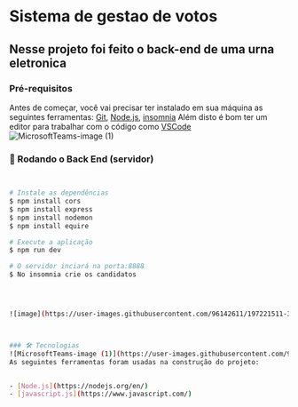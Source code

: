 # Sistema de gestao de votos

## Nesse projeto foi feito o back-end de uma urna eletronica


### Pré-requisitos

Antes de começar, você vai precisar ter instalado em sua máquina as seguintes ferramentas:
[Git](https://git-scm.com), [Node.js](https://nodejs.org/en/), [insomnia](https://insomnia.rest/download)
Além disto é bom ter um editor para trabalhar com o código como [VSCode](https://code.visualstudio.com/)
![MicrosoftTeams-image (1)](https://user-images.githubusercontent.com/96142611/197220359-93c627e9-f29e-4777-bc53-74f0b3547250.png)
### 🎲 Rodando o Back End (servidor)

```bash


# Instale as dependências
$ npm install cors
$ npm install express
$ npm install nodemon
$ npm install equire

# Execute a aplicação
$ npm run dev

# O servidor inciará na porta:8888
$ No insomnia crie os candidatos




![image](https://user-images.githubusercontent.com/96142611/197221511-3031692a-d8dd-49af-aa83-9be8bb88e7f7.png)



### 🛠 Tecnologias
![MicrosoftTeams-image (1)](https://user-images.githubusercontent.com/96142611/197220359-93c627e9-f29e-4777-bc53-74f0b3547250.png)
As seguintes ferramentas foram usadas na construção do projeto:


- [Node.js](https://nodejs.org/en/)
- [javascript.js](https://www.javascript.com/)



